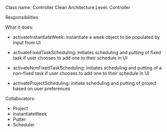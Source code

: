 Class name: Controller
Clean Architecture Level: Controller

Responsibilities

What it does: 

* activateInstantiateWeek: instantiate a week object to be populated by input from UI

* activateFixedTaskScheduling: initiates scheduling and putting of fixed task if user chooses to add one to their schedule in UI

* activateNonFixedTaskScheduling: initiates scheduling and putting of a non-fixed task if user chooses to add one to their schedule in UI

* activateProjectScheduling: initiate scheduling and putting of project based on user preferences

Collaborators:
* Project
* InstantiateWeek
* Putter
* Scheduler

